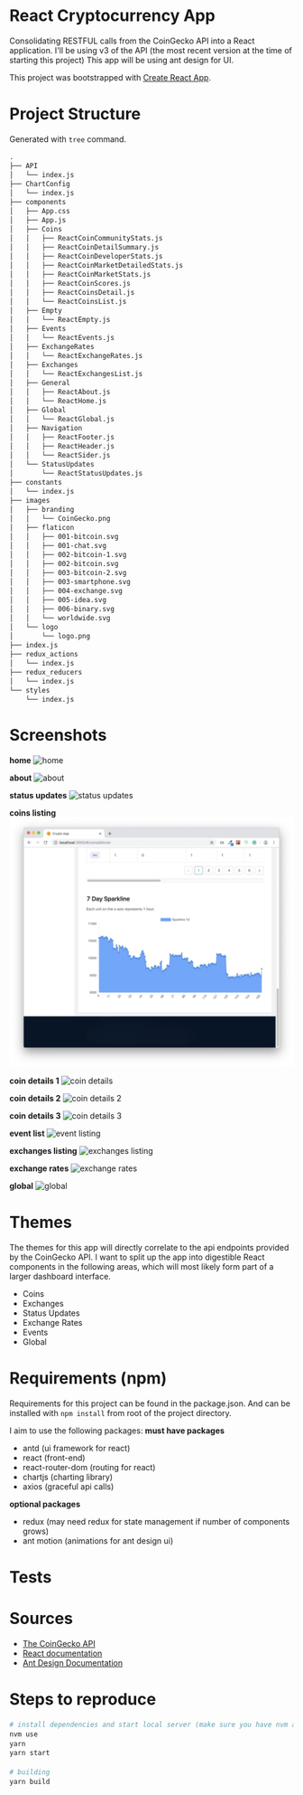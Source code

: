 # React Cryptocurrency App
Consolidating RESTFUL calls from the CoinGecko API into a React application. I'll be using v3 of the API (the most recent version at the time of starting this project) This app will be using ant design for UI. 

This project was bootstrapped with [Create React App](https://github.com/facebook/create-react-app).

# Project Structure 
Generated with `tree` command.
```
.
├── API
│   └── index.js
├── ChartConfig
│   └── index.js
├── components
│   ├── App.css
│   ├── App.js
│   ├── Coins
│   │   ├── ReactCoinCommunityStats.js
│   │   ├── ReactCoinDetailSummary.js
│   │   ├── ReactCoinDeveloperStats.js
│   │   ├── ReactCoinMarketDetailedStats.js
│   │   ├── ReactCoinMarketStats.js
│   │   ├── ReactCoinScores.js
│   │   ├── ReactCoinsDetail.js
│   │   └── ReactCoinsList.js
│   ├── Empty
│   │   └── ReactEmpty.js
│   ├── Events
│   │   └── ReactEvents.js
│   ├── ExchangeRates
│   │   └── ReactExchangeRates.js
│   ├── Exchanges
│   │   └── ReactExchangesList.js
│   ├── General
│   │   ├── ReactAbout.js
│   │   └── ReactHome.js
│   ├── Global
│   │   └── ReactGlobal.js
│   ├── Navigation
│   │   ├── ReactFooter.js
│   │   ├── ReactHeader.js
│   │   └── ReactSider.js
│   └── StatusUpdates
│       └── ReactStatusUpdates.js
├── constants
│   └── index.js
├── images
│   ├── branding
│   │   └── CoinGecko.png
│   ├── flaticon
│   │   ├── 001-bitcoin.svg
│   │   ├── 001-chat.svg
│   │   ├── 002-bitcoin-1.svg
│   │   ├── 002-bitcoin.svg
│   │   ├── 003-bitcoin-2.svg
│   │   ├── 003-smartphone.svg
│   │   ├── 004-exchange.svg
│   │   ├── 005-idea.svg
│   │   ├── 006-binary.svg
│   │   └── worldwide.svg
│   └── logo
│       └── logo.png
├── index.js
├── redux_actions
│   └── index.js
├── redux_reducers
│   └── index.js
└── styles
    └── index.js
```

# Screenshots

**home**
![home](https://github.com/danielc92/react-crypto-app/blob/master/screenshots/Screen%20Shot%202019-07-29%20at%202.00.44%20pm.jpg)

**about**
![about](https://github.com/danielc92/react-crypto-app/blob/master/screenshots/Screen%20Shot%202019-07-29%20at%202.01.08%20pm.jpg)

**status updates**
![status updates](https://github.com/danielc92/react-crypto-app/blob/master/screenshots/Screen%20Shot%202019-07-29%20at%201.59.49%20pm.jpg)

**coins listing**
![coins listing](https://github.com/Shloka369/react-cryptocurrency-app/blob/main/screenshots/Screen%20Shot%202019-07-29%20at%202.00.07%20pm.jpg)

**coin details 1**
![coin details](https://github.com/danielc92/react-crypto-app/blob/master/screenshots/Screen%20Shot%202019-07-29%20at%201.59.49%20pm.jpg)

**coin details 2**
![coin details 2](https://github.com/danielc92/react-crypto-app/blob/master/screenshots/Screen%20Shot%202019-07-29%20at%202.00.04%20pm.jpg)

**coin details 3**
![coin details 3](https://github.com/danielc92/react-crypto-app/blob/master/screenshots/Screen%20Shot%202019-07-29%20at%202.00.07%20pm.jpg)

**event list**
![event listing](https://github.com/danielc92/react-crypto-app/blob/master/screenshots/Screen%20Shot%202019-07-29%20at%202.00.16%20pm.jpg)

**exchanges listing**
![exchanges listing](https://github.com/danielc92/react-crypto-app/blob/master/screenshots/Screen%20Shot%202019-07-29%20at%202.00.31%20pm.jpg)

**exchange rates**
![exchange rates](https://github.com/danielc92/react-crypto-app/blob/master/screenshots/Screen%20Shot%202019-07-29%20at%202.00.36%20pm.jpg)

**global**
![global](https://github.com/danielc92/react-crypto-app/blob/master/screenshots/Screen%20Shot%202019-07-29%20at%202.00.40%20pm.jpg)


# Themes
The themes for this app will directly correlate to the api endpoints provided by the CoinGecko API. I want to split up the app into digestible React components in the following areas, which will most likely form part of a larger dashboard interface.

- Coins
- Exchanges
- Status Updates
- Exchange Rates
- Events
- Global

# Requirements (npm)
Requirements for this project can be found in the package.json. And can be installed with `npm install` from root of the project directory.

I aim to use the following packages:
**must have packages**
- antd (ui framework for react)
- react (front-end)
- react-router-dom (routing for react)
- chartjs (charting library)
- axios (graceful api calls)

**optional packages**
- redux (may need redux for state management if number of components grows)
- ant motion (animations for ant design ui)


# Tests

# Sources
- [The CoinGecko API](https://www.coingecko.com/en/api#)
- [React documentation](https://reactjs.org/docs/getting-started.html)
- [Ant Design Documentation](https://ant.design/docs/react/introduce)

# Steps to reproduce

```sh
# install dependencies and start local server (make sure you have nvm and yarn installed beforehand)
nvm use
yarn
yarn start

# building
yarn build
```
